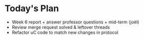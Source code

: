 # Today's Plan

- Week 6 report + answer professor questions + mid-term (joël)
- Review merge request solved & leftover threads
- Refactor uC code to match new changes in protocol